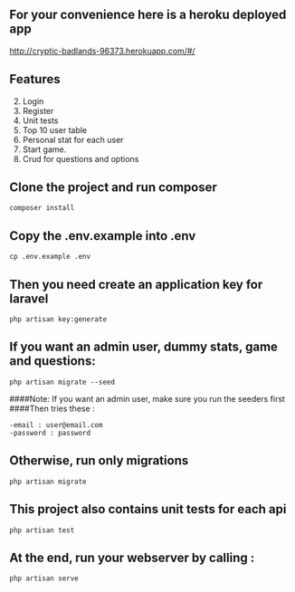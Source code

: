 ## For your convenience here is a heroku deployed app

http://cryptic-badlands-96373.herokuapp.com/#/

## Features
2. Login
3. Register
4. Unit tests
5. Top 10 user table
6. Personal stat for each user
7. Start game.
8. Crud for questions and options

## Clone the project and run composer

```console
composer install
```

## Copy the .env.example into .env

```console
cp .env.example .env
```

## Then you need create an application key for laravel

```console
php artisan key:generate
```

## If you want an admin user, dummy stats, game and questions:

```console
php artisan migrate --seed
```

####Note: If you want an admin user, make sure you run the seeders first
####Then tries these :

```console
-email : user@email.com
-password : password
```


## Otherwise, run only migrations

```console
php artisan migrate
```


## This project also contains unit tests for each api

```console
php artisan test
```


## At the end,  run your webserver by calling : 

```console
php artisan serve
```
